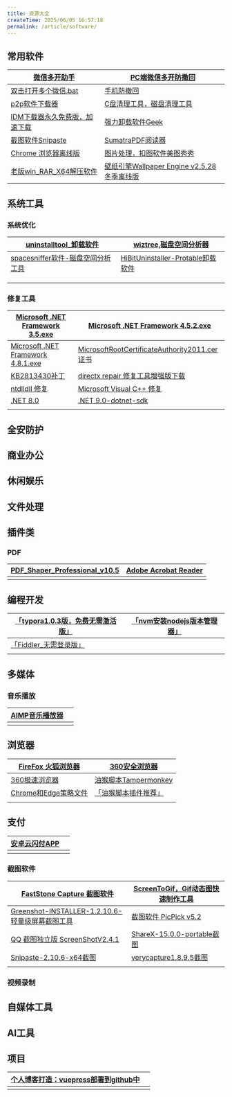 ```yaml
---
title: 资源大全
createTime: 2025/06/05 16:57:18
permalink: /article/software/
---
```


## 常用软件



| [微信多开助手](https://pan.quark.cn/s/819f3e7b8231) | [PC端微信多开防撤回](https://pan.quark.cn/s/819f3e7b8231) |
| ------------ | ------------------ |
|[双击打开多个微信.bat](https://pan.quark.cn/s/819f3e7b8231)| [手机防撤回](https://pan.quark.cn/s/1687367ff71d) |
|[p2p软件下载器](https://pan.quark.cn/s/33d969be75ab) | [C盘清理工具，磁盘清理工具](https://pan.quark.cn/s/536018c4df90)|
| [IDM下载器永久免费版，加速下载](https://pan.quark.cn/s/97224e8c5ec0)| [强力卸载软件Geek](https://pan.quark.cn/s/580d82d2fe68) |
|[截图软件Snipaste](https://pan.quark.cn/s/580d82d2fe68)|[SumatraPDF阅读器](https://pan.quark.cn/s/945bef056362)|
|[Chrome 浏览器离线版](https://pan.quark.cn/s/0065796ea9dc)|[图片处理，扣图软件美图秀秀](https://pan.quark.cn/s/255502a981d2)|
|[老版win_RAR_X64解压软件](https://pan.quark.cn/s/f79828accc89)| [壁纸引擎Wallpaper Engine v2.5.28冬季离线版](https://pan.quark.cn/s/35a12b616b8e)|






## 系统工具
### 系统优化
|[uninstalltool_卸载软件](https://pan.quark.cn/s/580d82d2fe68)|[wiztree,磁盘空间分析器](https://pan.quark.cn/s/536018c4df90)|
|-----|-----|
|[spacesniffer软件-磁盘空间分析工具](https://pan.quark.cn/s/536018c4df90)|[HiBitUninstaller-Protable卸载软件](https://pan.quark.cn/s/580d82d2fe68)|
|||
|||
|||


### 修复工具

|[Microsoft .NET Framework 3.5.exe](https://pan.quark.cn/s/0c252d7b4353)|[Microsoft .NET Framework 4.5.2.exe](https://pan.quark.cn/s/0c252d7b4353)|
|----|-----|
|[Microsoft .NET Framework 4.8.1.exe](https://pan.quark.cn/s/0c252d7b4353)|[MicrosoftRootCertificateAuthority2011.cer证书](https://pan.quark.cn/s/4b8b9bd53b9a)|
|[KB2813430补丁 ](https://pan.quark.cn/s/208440aaf82e)|[directx repair 修复工具增强版下载](https://pan.quark.cn/s/942662d0d457)|
|[ntdlldll 修复](https://pan.quark.cn/s/942662d0d457)|[Microsoft Visual C++ 修复](https://pan.quark.cn/s/3c6c19c49669)|
|[.NET 8.0](https://pan.quark.cn/s/7cd47c62a3c5)|[.NET 9.0-dotnet-sdk](https://pan.quark.cn/s/7cd47c62a3c5)|
|||









## 全安防护

## 商业办公

## 休闲娱乐

## 文件处理

## 插件类


### PDF

|[PDF_Shaper_Professional_v10.5](https://pan.quark.cn/s/945bef056362)|[Adobe Acrobat Reader ](https://pan.quark.cn/s/945bef056362)|
|-|-|
|||




## 编程开发

|[「typora1.0.3版，免费无需激活版」](https://pan.quark.cn/s/d48c21f5c4cc)|[「nvm安装nodejs版本管理器」](https://pan.quark.cn/s/6af99d8a3e0a)|
|-|-|
|[「Fiddler_无需登录版」](https://pan.quark.cn/s/497b5d80cd98)||
|||



## 多媒体
### 音乐播放

|[AIMP音乐播放器](https://pan.quark.cn/s/b5754eb1fb1c)||
|-|-|
|||



## 浏览器

|[FireFox 火狐浏览器](https://pan.quark.cn/s/0065796ea9dc)|[360安全浏览器](https://pan.quark.cn/s/0065796ea9dc)|
|-|-|
|[360极速浏览器](https://pan.quark.cn/s/0065796ea9dc)|[油猴脚本Tampermonkey](https://pan.quark.cn/s/649d24b36c30)|
|[Chrome和Edge策略文件](https://pan.quark.cn/s/8a6b5734c68d)|[「油猴脚本插件推荐」](https://pan.quark.cn/s/513372a5b3f0)|
|||


## 支付

|[安卓云闪付APP](https://pan.quark.cn/s/dc8b3d01727c)||
|-|-|
|||

  
### 截图软件

|[FastStone Capture 截图软件](https://pan.quark.cn/s/945bef056362)|[ScreenToGif，Gif动态图快速制作工具](https://pan.quark.cn/s/a48aee844ca1)|
|-|-|
|[Greenshot-INSTALLER-1.2.10.6-轻量级屏幕截图工具](https://pan.quark.cn/s/27e04a61b04a)|[截图软件 PicPick v5.2](https://pan.quark.cn/s/27e04a61b04a)|
|[QQ 截图独立版 ScreenShotV2.4.1](https://pan.quark.cn/s/27e04a61b04a)|[ShareX-15.0.0-portable截图](https://pan.quark.cn/s/27e04a61b04a)|
|[Snipaste-2.10.6-x64截图](https://pan.quark.cn/s/27e04a61b04a)|[verycapture1.8.9.5截图](https://pan.quark.cn/s/27e04a61b04a)|
|||










### 视频录制

## 自媒体工具

## AI工具

## 项目

|[个人博客打造：vuepress部署到github中](https://pan.quark.cn/s/ebad1f657ad1)||
|-|-|
|||

